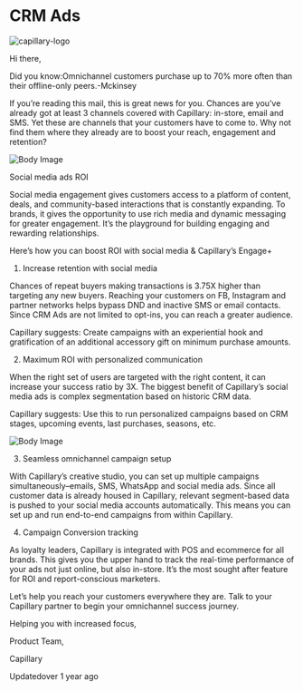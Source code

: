 # CRM Ads

![capillary-logo](https://s3.amazonaws.com/fileservice.in/intouch_creative_assets/04b9297e-69db-4828-9f8d-40503833.png)

Hi there,

Did you know:Omnichannel customers purchase up to 70% more often than their offline-only peers.-Mckinsey

If you’re reading this mail, this is great news for you. Chances are you’ve already got at least 3 channels covered with Capillary: in-store, email and SMS. Yet these are channels that your customers have to come to. Why not find them where they already are to boost your reach, engagement and retention?

![Body Image](https://s3.amazonaws.com/fileservice.in/intouch_creative_assets/d987190e-bdca-4d0d-a2ed-b94b466b.png)

Social media ads ROI

Social media engagement gives customers access to a platform of content, deals, and community-based interactions that is constantly expanding. To brands, it gives the opportunity to use rich media and dynamic messaging for greater engagement. It’s the playground for building engaging and rewarding relationships.

Here’s how you can boost ROI with social media & Capillary’s Engage+

1. Increase retention with social media

Chances of repeat buyers making transactions is 3.75X higher than targeting any new buyers. Reaching your customers on FB, Instagram and partner networks helps bypass DND and inactive SMS or email contacts. Since CRM Ads are not limited to opt-ins, you can reach a greater audience.

Capillary suggests: Create campaigns with an experiential hook and gratification of an additional accessory gift on minimum purchase amounts.

2. Maximum ROI with personalized communication

When the right set of users are targeted with the right content, it can increase your success ratio by 3X. The biggest benefit of Capillary’s social media ads is complex segmentation based on historic CRM data.

Capillary suggests: Use this to run personalized campaigns based on CRM stages, upcoming events, last purchases, seasons, etc.

![Body Image](https://s3.amazonaws.com/fileservice.in/intouch_creative_assets/8522243e-51eb-4ba8-8540-205e21ca.png)

3. Seamless omnichannel campaign setup

With Capillary’s creative studio, you can set up multiple campaigns simultaneously–emails, SMS, WhatsApp and social media ads. Since all customer data is already housed in Capillary, relevant segment-based data is pushed to your social media accounts automatically. This means you can set up and run end-to-end campaigns from within Capillary.

4. Campaign Conversion tracking

As loyalty leaders, Capillary is integrated with POS and ecommerce for all brands. This gives you the upper hand to track the real-time performance of your ads not just online, but also in-store. It’s the most sought after feature for ROI and report-conscious marketers.

Let’s help you reach your customers everywhere they are. Talk to your Capillary partner to begin your omnichannel success journey.

Helping you with increased focus,

Product Team,

Capillary

Updatedover 1 year ago